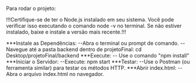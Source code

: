 Para rodar o projeto:

!!!Certifique-se de ter o Node.js instalado em seu sistema. Você pode verificar isso executando o comando node -v no terminal. Se não estiver instalado, baixe e instale a versão mais recente.!!!


***Instale as Dependências:
   --Abra o terminal ou prompt de comando.
   --Navegue até a pasta backend dentro de projetoFinal: cd Desktop/projetoFinal/backend
***Execute: 
   -- Use o comando "npm install"
***Iniciar o Servidor:
   --Execute: npm start
***Testar:
   --Use o Postman (ou ferramenta similar) para testar os métodos HTTP.
***Abrir index.html:
   --Abra o arquivo index.html no navegador.
